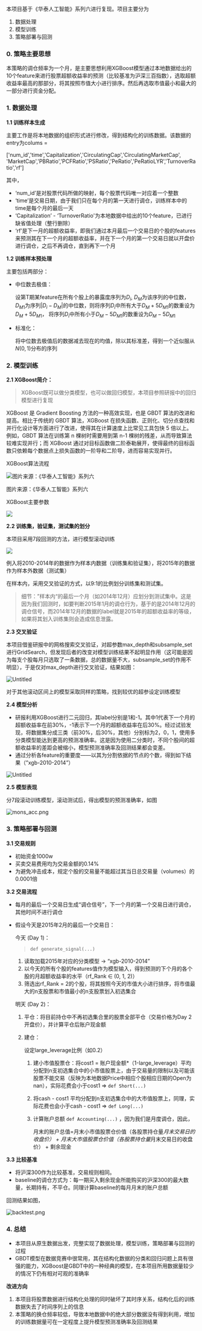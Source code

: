 本项目基于《华泰人工智能》系列六进行复现。项目主要分为

1. 数据处理
2. 模型训练
3. 策略部署与回测

### 0. 策略主要思想

本策略的调仓频率为一个月，是主要思想利用XGBoost模型通过本地数据给出的10个feature来进行股票超额收益率的预测（比较基准为沪深三百指数），选取超额收益率最高的那部分，将其按照市值大小进行排序。然后再选取市值最小和最大的一部分进行资金分配。

### 1. 数据处理

**1.1 训练样本生成**

主要工作是将本地数据的组织形式进行修改，得到结构化的训练数据。该数据的entry为colums = 

['num_id','time','Capitalization','CirculatingCap','CirculatingMarketCap', 'MarketCap','PBRatio','PCFRatio','PSRatio','PeRatio','PeRatioLYR','TurnoverRatio','rf']

其中，

- ‘num_id’是对股票代码所做的映射，每个股票代码唯一对应着一个整数
- ‘time’是交易日期，由于我们只在每个月的第一天进行调仓，训练样本中的time是每个月的最后一天
- ‘Capitalization’ - ‘TurnoverRatio'为本地数据中给出的10个feature，已进行缺省值处理（整行删除）
- ‘rf’是下一月的超额收益率，即我们通过本月最后一个交易日的个股的features来预测其在下一个月的超额收益率，并在下一个月的第一个交易日就以开盘价进行调仓，之后不再调仓，直到再下一个月

**1.2 训练样本预处理**

主要包括两部分：

- 中位数去极值：
  
    设第T期某feature在所有个股上的暴露度序列为$D_i$, $D_M$为该序列的中位数，$D_{M1}$为序列$|D_i-D_M|$的中位数，则将序列$D_i$中所有大于$D_M+5D_{M1}$的数重设为$D_M+5D_{M1}$， 将序列$D_i$中所有小于$D_M-5D_{M1}$的数重设为$D_M-5D_{M1}$
    
- 标准化：
  
    将中位数去极值后的数据减去现在的均值，除以其标准差，得到一个近似服从$N(0,1)$分布的序列
    

### 2. 模型训练

**2.1 XGBoost简介：**

> XGBoost既可以做分类模型，也可以做回归模型，本项目参照研报中的回归模型进行复现
> 

XGBoost 是 Gradient Boosting 方法的一种高效实现，也是 GBDT 算法的改进和提高。相比于传统的 GBDT 算法，XGBoost 在损失函数、正则化、切分点查找和并行化设计等方面进行了改进，使得其在计算速度上比常见工具包快 5 倍以上。例如，GBDT 算法在训练第 n 棵树时需要用到第 n-1 棵树的残差，从而导致算法较难实现并行；而 XGBoost 通过对目标函数做二阶泰勒展开，使得最终的目标函数只依赖每个数据点上损失函数的一阶导和二阶导，进而容易实现并行。

XGBoost算法流程

![图片来源：《华泰人工智能》系列六](Untitled%207b8ef/Untitled.png)

图片来源：《华泰人工智能》系列六

XGBoost主要参数

![](https://github.com/RichardS0268/Quant/blob/main/XGBoost_Stock_Monthly/imgs/Untitled%201.png)

**2.2 训练集，验证集，测试集的划分**

本项目采用7段回测的方法，进行模型滚动训练

![](https://github.com/RichardS0268/Quant/blob/main/XGBoost_Stock_Monthly/imgs/Untitled%202.png)

例入将2010-2014年的数据作为样本内数据（训练集和验证集），将2015年的数据作为样本外数据（测试集）

在样本内，采用交叉验证的方式，以9:1的比例划分训练集和测试集。

> 细节：”样本内“的最后一个月（如2014年12月）应划分到测试集中。这是因为我们回测时，如要判断2015年1月的调仓行为，基于的是2014年12月的调仓信号，而2014年12月的数据的label就是2015年的超额收益率的等级，如果将其划入训练集则会造成信息泄露。
> 

**2.3 交叉验证**

本项目借鉴研报中的网格搜索交叉验证，对超参数max_depth和subsample_set进行GridSearch，但发现后者的改变对模型训练结果不起明显作用（这可能是因为每支个股每月只选取了一条数据，总的数据量不大，subsample_set的作用不明显），于是仅对max_depth进行交叉验证，结果如图：

![Untitled](Untitled%207b8ef/Untitled%203.png)

对于其他滚动区间上的模型采取同样的策略，找到较优的超参设定训练模型

**2.4 模型分析**

- 研报利用XGBoost进行二元回归，其label分别是1和-1。其中1代表下一个月的超额收益率在前30%，-1表示下一个月的超额收益率在后30%。经过试验发现，将数据集分成三类（前30%，后30%，其他）分别标为2，0，1，使用多分类模型能达到更高的预测准确率。这是因为使用二分类时，不同个股间的超额收益率的差距会被缩小，模型预测准确率及回测结果都会变差。
- 通过分析各feature的重要度——以其为分割依据的节点的个数，得到如下结果（”xgb-2010-2014”）

![Untitled](Untitled%207b8ef/Untitled%204.png)

**2.5 模型表现**

分7段滚动训练模型，滚动测试后，得出模型的预测准确率，如图

![mons_acc.png](Untitled%207b8ef/mons_acc.png)

### 3. 策略部署与回测

**3.1 交易规则**

- 初始资金1000w
- 买卖交易费用均为交易金额的0.14%
- 为避免冲击成本，规定个股的交易量不能超过其当日总交易量（volumes）的0.0001倍

**3.2 交易流程**

- 每月的最后一个交易日生成“调仓信号”，下一个月的第一个交易日进行调仓，其他时间不进行调仓
- 假设今天是2015年2月的最后一个交易日：
  
    今天 (Day 1)：
    
    > `def generate_signal(...)`
    > 
    1. 读取加载2015年对应的分类模型 → “xgb-2010-2014”
    2. 以今天的所有个股的features值作为模型输入，得到预测的下个月的各个股的月超额收益率的水平（rf_Rank $\in$ (0, 1, 2)）
    3. 筛选出rf_Rank = 2的个股，将其按照今天的市值大小进行排序，将市值最大的n支股票和市值最小的n支股票划入初选集合
    
    明天 (Day 2)：
    
    1. 平仓：将目前持仓中不再初选集合里的股票全部平仓（交易价格为Day 2开盘价），并计算平仓后账户现金额
    2. 建仓：
       
        设定large_leverage比例（如0.2）
        
        1. 建小市值股票仓：将cost1 = 账户现金额*（1-large_leverage）平均分配到n支初选集合中的小市值股票上，由于交易量的限制以及可能该股票不能交易（反映为本地数据Price中相应个股相应日期的Open为nan），实际花费会小于cost1 ⇒ `def Short(...)`
        2. 将cash - cost1 平均分配到n支初选集合中的大市值股票上，同理，实际花费也会小于cash - cost1 ⇒ `def Long(...)`
        3. 计算账户总额 `def Accounting(...)` ，因为我们是月度调仓，因此，
           
            月末的账户总值=月末小市值股票仓价值（各股票持仓量*月末交易日的收盘价） + 月末大市值股票仓价值（各股票持仓量*月末交易日的收盘价） + 剩余现金
            

**3.3 比较基准**

- 将沪深300作为比较基准，交易规则相同。
- baseline的调仓方式为：每一期买入剩余现金所能购买的沪深300的最大数量，长期持有，不平仓。同理计算baseline的每月月末的账户总额

回测结果如图，

![backtest.png](Untitled%207b8ef/backtest.png)

### 4. 总结

- 本项目从原生数据出发，完整实现了数据处理，模型训练，策略部署与回测的过程
- GBDT模型在数据竞赛中很常用，其在结构化数据的分类和回归问题上具有很强的能力，XGBoost是GBDT中的一种经典的模型，在本项目所用数据量较少的情况下仍有相对可观的准确率

**改进方向**

1. 本项目将股票数据进行结构化处理的同时破坏了其时序关系，结构化后的训练数据失去了时间序列上的信息
2. 本策略的换仓频率较低，导致本地数据中的绝大部分数据没有得到利用，增加的训练数据量可在一定程度上提升模型预测准确率及回测结果
